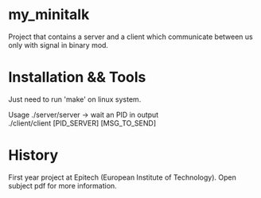 # my_minitalk
Project that contains a server and a client which communicate between us only with signal in binary mod.

# Installation && Tools
Just need to run 'make' on linux system.

Usage
./server/server -> wait an PID in output</br>
./client/client [PID_SERVER] [MSG_TO_SEND]

# History
First year project at Epitech (European Institute of Technology). 
Open subject pdf for more information.
